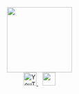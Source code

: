 <div id="header" align="center">
  <img src="https://media3.giphy.com/media/v1.Y2lkPTc5MGI3NjExcWc2cHFqbzB6d2Z6dTFqcnc5Y29kaGJodHVsaHNyeWFjNHJjZzVxNyZlcD12MV9pbnRlcm5hbF9naWZfYnlfaWQmY3Q9cw/eNAsjO55tPbgaor7ma/giphy.gif" width="150" />
</div>

<div id="badges" align="center">
  <a href="https://www.youtube.com/watch?v=xvFZjo5PgG0&list=RDxvFZjo5PgG0&start_radio=1">
    <img src="https://img.shields.io/badge/YouTube-red?style=for-the-badge&logo=youtube&logoColor=white" alt="YouTube Badge" style="height: 30px;"/>
  </a>
  <a href="t.me/faIl1n" style="margin-left: 10px;">
    <img src="https://img.shields.io/badge/Telegramm-blue?style=for-the-badge&logoColor=white" style="height: 30px;"/>
  </a>
</div>
<img src="https://komarev.com/ghpvc/?username=Chmonia&style=flat-square&color=blueviolet" align="center/>
